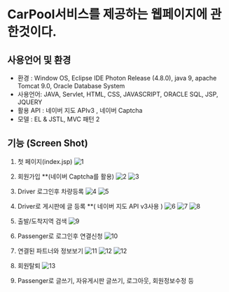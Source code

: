 # CarPool서비스를 제공하는 웹페이지에 관한것이다.</h>

## 사용언어 및 환경 
* 환경 : Window OS, Eclipse IDE Photon Release (4.8.0), java 9, apache Tomcat 9.0, Oracle Database System
* 사용언어: JAVA, Servlet, HTML, CSS, JAVASCRIPT, ORACLE SQL, JSP, JQUERY
* 활용 API : 네이버 지도 APIv3 , 네이버 Captcha
* 모델 : EL & JSTL, MVC 패턴 2

## 기능 (Screen Shot)

1. 첫 페이지(index.jsp)
![1](https://user-images.githubusercontent.com/38081451/47631296-f22ef900-db88-11e8-90b9-97b3752458b6.jpg)


2. 회원가입 **(네이버 Captcha를 활용)
![2](https://user-images.githubusercontent.com/38081451/47631298-f529e980-db88-11e8-8a3e-a19576c11cec.PNG)
![3](https://user-images.githubusercontent.com/38081451/47631301-f824da00-db88-11e8-895c-933a7f8427cf.PNG)

3. Driver 로그인후 차량등록
![4](https://user-images.githubusercontent.com/38081451/47631302-f824da00-db88-11e8-82a5-ce152e38aa6f.PNG)
![5](https://user-images.githubusercontent.com/38081451/47631304-f824da00-db88-11e8-8194-8afcf0221076.PNG)

4. Driver로 게시판에 글 등록 **( 네이버 지도 API v3사용 ) 
![6](https://user-images.githubusercontent.com/38081451/47631305-f8bd7080-db88-11e8-8b3d-2ecc0b74ac61.PNG)
![7](https://user-images.githubusercontent.com/38081451/47631300-f824da00-db88-11e8-8808-8ed843e3fd46.jpg)
![8](https://user-images.githubusercontent.com/38081451/47631317-ff4be800-db88-11e8-83b7-5db2f77e2409.jpg)

5. 출발/도착지역 검색
![9](https://user-images.githubusercontent.com/38081451/47631318-ff4be800-db88-11e8-85f5-a8dba4c8283f.jpg)

6. Passenger로 로그인후 연결신청
![10](https://user-images.githubusercontent.com/38081451/47631319-ffe47e80-db88-11e8-8a98-dbd647468da3.PNG)

7. 연결된 파트너와 정보보기
![11](https://user-images.githubusercontent.com/38081451/47631313-feb35180-db88-11e8-85f0-6bab5eb201b7.jpg)
![12](https://user-images.githubusercontent.com/38081451/47631314-feb35180-db88-11e8-9e9b-b7c6fdea7e7f.PNG)
![12](https://user-images.githubusercontent.com/38081451/47631315-ff4be800-db88-11e8-9ede-3712b2a6b664.jpg)

8. 회원탈퇴
![13](https://user-images.githubusercontent.com/38081451/47631316-ff4be800-db88-11e8-90bb-a73c5558fbcb.jpg)

9. Passenger로 글쓰기, 자유게시판 글쓰기, 로그아웃, 회원정보수정 등 

